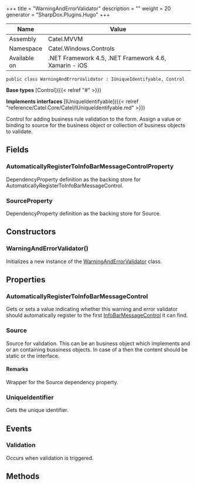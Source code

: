 

+++
title = "WarningAndErrorValidator" 
description = ""
weight = 20
generator = "SharpDox.Plugins.Hugo"
+++

Name|Value
---|---
Assembly|Catel.MVVM
Namespace|Catel.Windows.Controls
Available on|.NET Framework 4.5, .NET Framework 4.6, Xamarin - iOS

```
public class WarningAndErrorValidator : IUniqueIdentifyable, Control
```

**Base types**
[Control]({{< relref "#" >}})

**Implements interfaces**
[IUniqueIdentifyable]({{< relref "reference/Catel.Core/Catel/IUniqueIdentifyable.md" >}})

Control for adding business rule validation to the form. Assign a value or binding to source for the business object or collection of business objects to validate.

## Fields

### AutomaticallyRegisterToInfoBarMessageControlProperty

DependencyProperty definition as the backing store for AutomaticallyRegisterToInfoBarMessageControl.

### SourceProperty

DependencyProperty definition as the backing store for Source.

## Constructors

### WarningAndErrorValidator()

Initializes a new instance of the [WarningAndErrorValidator](#) class.

## Properties

### AutomaticallyRegisterToInfoBarMessageControl

Gets or sets a value indicating whether this warning and error validator should automatically register to the first [InfoBarMessageControl](#) it can find.

### Source

Source for validation. This can be an business object which implements and or an containing bussiness objects. In case of a then the content should be static or the interface.

#### Remarks

Wrapper for the Source dependency property.

### UniqueIdentifier

Gets the unique identifier.

## Events

### Validation

Occurs when validation is triggered.

## Methods

